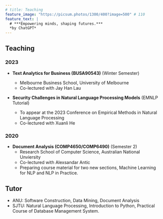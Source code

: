 ```yaml
---
# title: Teaching
feature_image: "https://picsum.photos/1300/400?image=500" # 110
feature_text: |
  # ***Empowering minds, shaping futures.***
  *by ChatGPT*
---
```

## Teaching
### 2023
+ **Text Analytics for Business (BUSA90543)** (Winter Semester)
    + Melbourne Business School, University of Melbourne
    + Co-lectured with Jay Han Lau

+ **Security Challenges in Natural Language Processing Models** (EMNLP Tutorial)
    + To appear at the 2023 Conference on Empirical Methods in Natural Language Processing
    + Co-lectured with Xuanli He

### 2020
+ **Document Analysis (COMP4650/COMP6490)** (Semester 2)
    + Research School of Computer Science, Australian National Unviersity
    + Co-lectured with Alexsandar Antic
    + Preparing course material for two new sections, Machine Learning for NLP and NLP in Practice.

## Tutor
+ ANU: Software Construction, Data Mining, Document Analysis
+ SJTU: Natural Language Processing, Introduction to Python, Practical Course of Database Management System.